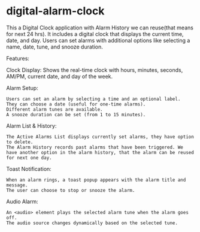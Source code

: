 # digital-alarm-clock
This a Digital Clock application with Alarm History we can reuse(that means for next 24 hrs). It includes a digital clock that displays the current time, date, and day. Users can set alarms with additional options like selecting a name, date, tune, and snooze duration.

Features:

Clock Display: 
	Shows the real-time clock with hours, minutes, seconds, AM/PM, current date, and day of the week.

Alarm Setup:

	Users can set an alarm by selecting a time and an optional label.
	They can choose a date (useful for one-time alarms).
	Different alarm tunes are available.
	A snooze duration can be set (from 1 to 15 minutes).

Alarm List & History:
	
	The Active Alarms List displays currently set alarms, they have option to delete.
	The Alarm History records past alarms that have been triggered. We have another option in the alarm history, that the alarm can be reused for next one day.

Toast Notification:

	When an alarm rings, a toast popup appears with the alarm title and message.
	The user can choose to stop or snooze the alarm.

Audio Alarm:
	
	An <audio> element plays the selected alarm tune when the alarm goes off.
	The audio source changes dynamically based on the selected tune.
